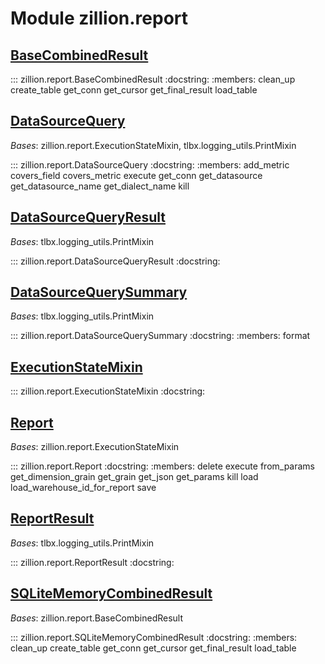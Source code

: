 [//]: # (This is an auto-generated file. Do not edit)
# Module zillion.report


## [BaseCombinedResult](https://github.com/totalhack/zillion/blob/master/zillion/report.py#L682-L794)

::: zillion.report.BaseCombinedResult
    :docstring:
    :members: clean_up create_table get_conn get_cursor get_final_result load_table


## [DataSourceQuery](https://github.com/totalhack/zillion/blob/master/zillion/report.py#L165-L622)

*Bases*: zillion.report.ExecutionStateMixin, tlbx.logging_utils.PrintMixin

::: zillion.report.DataSourceQuery
    :docstring:
    :members: add_metric covers_field covers_metric execute get_conn get_datasource get_datasource_name get_dialect_name kill


## [DataSourceQueryResult](https://github.com/totalhack/zillion/blob/master/zillion/report.py#L663-L679)

*Bases*: tlbx.logging_utils.PrintMixin

::: zillion.report.DataSourceQueryResult
    :docstring:
    


## [DataSourceQuerySummary](https://github.com/totalhack/zillion/blob/master/zillion/report.py#L625-L660)

*Bases*: tlbx.logging_utils.PrintMixin

::: zillion.report.DataSourceQuerySummary
    :docstring:
    :members: format


## [ExecutionStateMixin](https://github.com/totalhack/zillion/blob/master/zillion/report.py#L53-L162)

::: zillion.report.ExecutionStateMixin
    :docstring:
    


## [Report](https://github.com/totalhack/zillion/blob/master/zillion/report.py#L1337-L2132)

*Bases*: zillion.report.ExecutionStateMixin

::: zillion.report.Report
    :docstring:
    :members: delete execute from_params get_dimension_grain get_grain get_json get_params kill load load_warehouse_id_for_report save


## [ReportResult](https://github.com/totalhack/zillion/blob/master/zillion/report.py#L2135-L2217)

*Bases*: tlbx.logging_utils.PrintMixin

::: zillion.report.ReportResult
    :docstring:
    


## [SQLiteMemoryCombinedResult](https://github.com/totalhack/zillion/blob/master/zillion/report.py#L797-L1334)

*Bases*: zillion.report.BaseCombinedResult

::: zillion.report.SQLiteMemoryCombinedResult
    :docstring:
    :members: clean_up create_table get_conn get_cursor get_final_result load_table

